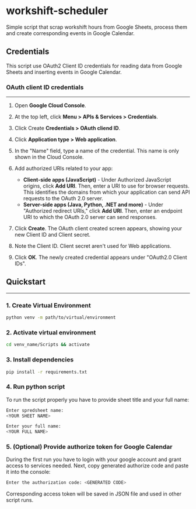 # workshift-scheduler

Simple script that scrap workshift hours from Google Sheets, process them and
create corresponding events in Google Calendar.

## Credentials

This script use OAuth2 Client ID credentials for reading data from Google Sheets
and inserting events in Google Calendar.

### **OAuth client ID credentials**

---

1. Open **Google Cloud Console**.
2. At the top left, click **Menu > APIs & Services > Credentials**.
3. Click Create **Credentials > OAuth cliend ID**.
4. Click **Application type > Web application**.
5. In the "Name" field, type a name of the credential. This name is only shown
   in the Cloud Console.
6. Add authorized URIs related to your app:

   - **Client-side apps (JavaScript)** - Under Authorized JavaScript origins,
     click **Add URI**. Then, enter a URI to use for browser requests. This
     identifies the domains from which your application can send API requests to
     the OAuth 2.0 server.
   - **Server-side apps (Java, Python, .NET and more)** - Under "Authorized
     redirect URIs," click **Add URI**. Then, enter an endpoint URI to which the
     OAuth 2.0 server can send responses.

7. Click **Create**. The OAuth client created screen appears, showing your new
   Client ID and Client secret.
8. Note the Client ID. Client secret aren't used for Web applications.
9. Click **OK**. The newly created credential appears under "OAuth2.0 Client
   IDs".

## Quickstart

---

### 1. Create Virtual Environment

```bash
python venv -m path/to/virtual/environment
```

### 2. Activate virtual environment

```bash
cd venv_name/Scripts && activate
```

### 3. Install dependencies

```bash
pip install -r requirements.txt
```

### 4. Run python script

To run the script properly you have to provide sheet title and your full name:

```bash
Enter spredsheet name:
<YOUR SHEET NAME>

Enter your full name:
<YOUR FULL NAME>
```

### 5. (Optional) Provide authorize token for Google Calendar

During the first run you have to login with your google account and grant access
to services needed. Next, copy generated authorize code and paste it into the
console:

```bash
Enter the authorization code: <GENERATED CODE>
```

Corresponding access token will be saved in JSON file and used in other script
runs.
